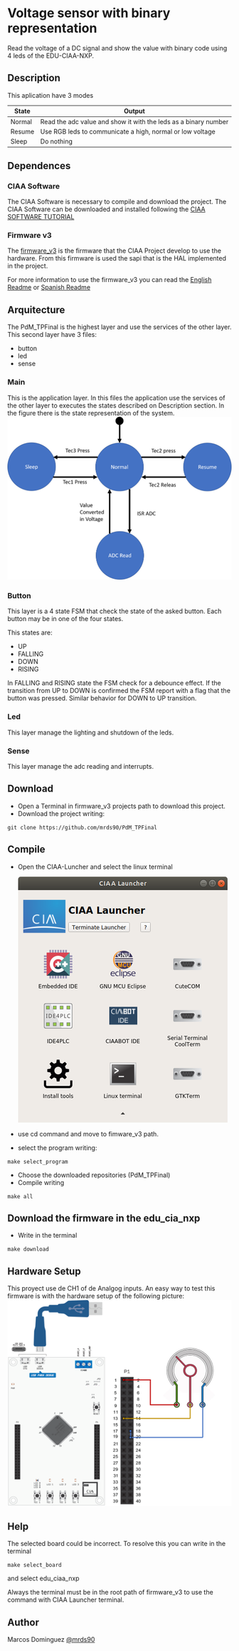 # Voltage sensor with binary representation

Read the voltage of a DC signal and show the value with binary code using 4 leds of the EDU-CIAA-NXP.

## Description

This aplication have 3 modes

| State  | Output                                                          |
| ------ | --------------------------------------------------------------- |
| Normal | Read the adc value and show it with the leds as a binary number |
| Resume | Use RGB leds to communicate a high, normal or low voltage       |
| Sleep  | Do nothing                                                      |


## Dependences
### CIAA Software
The CIAA Software is necessary to compile and download the project.
The CIAA Software can be downloaded and installed following the [CIAA SOFTWARE TUTORIAL](https://github.com/epernia/software/)
### Firmware v3
The [firmware_v3](https://github.com/epernia/firmware_v3/) is the firmware that the CIAA Project develop to use the hardware.
From this firmware is used the sapi that is the HAL implemented in the project.

For more information to use the firmware_v3 you can read the [English Readme](https://github.com/epernia/firmware_v3/blob/master/documentation/firmware/readme/readme-en.md) or [Spanish Readme](https://github.com/epernia/firmware_v3/blob/master/documentation/firmware/readme/readme-es.md)

## Arquitecture

The PdM_TPFinal is the highest layer and use the services of the other layer. This second layer have 3 files:
* button
* led
* sense

### Main
This is the application layer. In this files the application use the services of the other layer to executes the states described on Description section.
In the figure there is the state representation of the system.
![alt text](https://github.com/mrds90/PdM_TPFinal/blob/main/docs/Mef.png?raw=true)

### Button
This layer is a 4 state FSM that check the state of the asked button. Each button may be in one of the four states.

This states are:
* UP
* FALLING
* DOWN
* RISING

In FALLING and RISING state the FSM check for a debounce effect. If the transition from UP to DOWN is confirmed the FSM report with a flag that the button was pressed. Similar behavior for DOWN to UP transition.
### Led
This layer manage the lighting and shutdown of the leds.

### Sense
This layer manage the adc reading and interrupts.

## Download
* Open a Terminal in firmware_v3 projects path to download this project.
* Download the project writing:
```
git clone https://github.com/mrds90/PdM_TPFinal
```
## Compile

* Open the CIAA-Luncher and select the linux terminal

  ![alt text](https://github.com/mrds90/PdM_TPFinal/blob/main/docs/launcher-win.png?raw=true)
  
* use cd command and move to fimware_v3 path.
* select the program writing:
```
make select_program
```
* Choose the downloaded repositories (PdM_TPFinal)
* Compile writing
```
make all
```
##  Download the firmware in the edu_cia_nxp

* Write in the terminal

```
make download
```
## Hardware Setup
This proyect use de CH1 of de Analgog inputs. An easy way to test this firmware is with the hardware setup of the following picture:
  ![alt text](https://github.com/mrds90/PdM_TPFinal/blob/main/docs/HardwareSetup.png?raw=true)
## Help

The selected board could be incorrect. To resolve this you can write in the terminal
```
make select_board
```
and select edu_ciaa_nxp

Always the terminal must be in the root path of firmware_v3 to use the command with CIAA Launcher terminal.

## Author

Marcos Dominguez
[@mrds90](https://github.com/mrds90)
